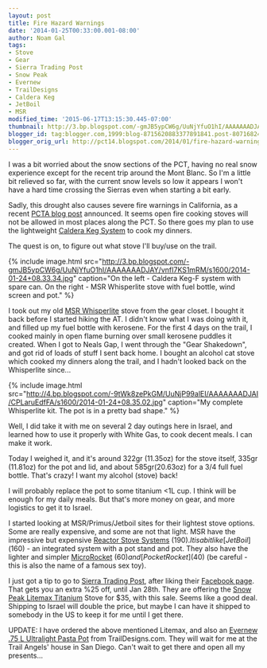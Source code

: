 ```yaml
---
layout: post
title: Fire Hazard Warnings
date: '2014-01-25T00:33:00.001-08:00'
author: Noam Gal
tags:
- Stove
- Gear
- Sierra Trading Post
- Snow Peak
- Evernew
- TrailDesigns
- Caldera Keg
- JetBoil
- MSR
modified_time: '2015-06-17T13:15:30.445-07:00'
thumbnail: http://3.bp.blogspot.com/-gmJB5ypCW6g/UuNjYfuO1hI/AAAAAAADJAY/vnfI7KS1mRM/s72-c/2014-01-24+08.33.34.jpg
blogger_id: tag:blogger.com,1999:blog-8715620883377891841.post-8071682411836965177
blogger_orig_url: http://pct14.blogspot.com/2014/01/fire-hazard-warnings.html
---
```


I was a bit worried about the snow sections of the PCT, having no real snow experience except for the recent trip around the Mont Blanc. So I'm a little bit relieved so far, with the current snow levels so low it appears I won't have a hard time crossing the Sierras even when starting a bit early.

Sadly, this drought also causes severe fire warnings in California, as a recent [PCTA blog post] announced. It seems open fire cooking stoves will not be allowed in most places along the PCT. So there goes my plan to use the lightweight [Caldera Keg System] to cook my dinners.

The quest is on, to figure out what stove I'll buy/use on the trail.

{% include image.html src="http://3.bp.blogspot.com/-gmJB5ypCW6g/UuNjYfuO1hI/AAAAAAADJAY/vnfI7KS1mRM/s1600/2014-01-24+08.33.34.jpg" caption="On the left - Caldera Keg-F system with spare can. On the right - MSR Whisperlite stove with fuel bottle, wind screen and pot." %}

I took out my old [MSR Whisperlite] stove from the gear closet. I bought it back before I started hiking the AT. I didn't know what I was doing with it, and filled up my fuel bottle with kerosene. For the first 4 days on the trail, I cooked mainly in open flame burning over small kerosene puddles it created. When I got to Neals Gap, I went through the "Gear Shakedown", and got rid of loads of stuff I sent back home. I bought an alcohol cat stove which cooked my dinners along the trail, and I hadn't looked back on the Whisperlite since...

{% include image.html src="http://4.bp.blogspot.com/-9tWk8zePkGM/UuNjP99alEI/AAAAAAADJAI/CPLaruEdfFA/s1600/2014-01-24+08.35.02.jpg" caption="My complete Whisperlite kit. The pot is in a pretty bad shape." %}

Well, I did take it with me on several 2 day outings here in Israel, and learned how to use it properly with White Gas, to cook decent meals. I can make it work.

Today I weighed it, and it's around 322gr (11.35oz) for the stove itself, 335gr (11.81oz) for the pot and lid, and about 585gr(20.63oz) for a 3/4 full fuel bottle. That's crazy! I want my alcohol (stove) back!

I will probably replace the pot to some titanium <1L cup. I think will be enough for my daily meals. But that's more money on gear, and more logistics to get it to Israel.

I started looking at MSR/Primus/Jetboil sites for their lightest stove options. Some are really expensive, and some are not that light. MSR have the impressive but expensive [Reactor Stove Systems] ($190). It is a bit like [JetBoil] ($160) - an integrated system with a pot stand and pot. They also have the lighter and simpler [MicroRocket] ($60) and [PocketRocket] ($40) (be careful - this is also the name of a famous sex toy).

I just got a tip to go to [Sierra Trading Post], after liking their [Facebook page]. That gets you an extra %25 off, until Jan 28th. They are offering the [Snow Peak Litemax Titanium] Stove for $35, with this sale. Seems like a good deal. Shipping to Israel will double the price, but maybe I can have it shipped to somebody in the US to keep it for me until I get there.

UPDATE:
I have ordered the above mentioned Litemax, and also an [Evernew .75 L Ultralight Pasta Pot] from TrailDesigns.com. They will wait for me at the Trail Angels' house in San Diego. Can't wait to get there and open all my presents...

[PCTA blog post]: http://www.pcta.org/2014/critical-things-2014-fire-season-16533/
[Caldera Keg System]: http://www.traildesigns.com/stoves/caldera-keg-f-stove-system
[MSR Whisperlite]: http://www.cascadedesigns.com/msr/stoves/simple-cooking/whisperlite/product
[Reactor Stove Systems]: http://www.cascadedesigns.com/msr/stoves/stove-systems/reactor-stove-systems/product
[JetBoil]: http://www.jetboil.com/products/comparesystems
[MicroRocket]: http://www.cascadedesigns.com/msr/stoves/rapid-cooking/microrocket/product
[PocketRocket]: http://www.cascadedesigns.com/msr/stoves/rapid-cooking/pocketrocket/product
[Sierra Trading Post]: https://www.sierratradingpost.com/
[Facebook page]: https://www.facebook.com/sierratradingpost
[Snow Peak Litemax Titanium]: http://www.sierratradingpost.com/snow-peak-litemax-titanium-stove~p~6735j/
[Evernew .75 L Ultralight Pasta Pot]: http://www.traildesigns.com/cookware/evernew-75-l-ultralight-pasta-pot-small-eca521